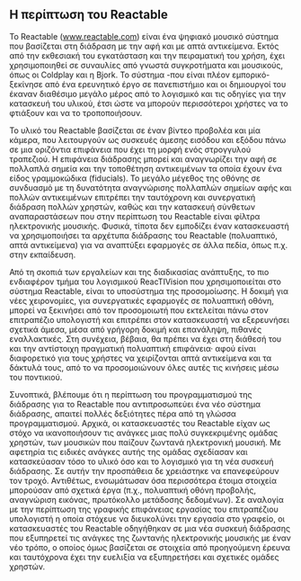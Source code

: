 ## Η περίπτωση του Reactable

Το Reactable (www.reactable.com) είναι ένα ψηφιακό μουσικό σύστημα που βασίζεται στη διάδραση με την αφή και με απτά αντικείμενα. Εκτός από την εκθεσιακή του εγκατάσταση και την πειραματική του χρήση, έχει χρησιμοποιηθεί σε συναυλίες από γνωστά συγκροτήματα και μουσικούς, όπως οι Coldplay και η Bjork. Το σύστημα -που είναι πλέον εμπορικό- ξεκίνησε από ένα ερευνητικό έργο σε πανεπιστήμιο και οι δημιουργοί του έκαναν διαθέσιμο μεγάλο μέρος από το λογισμικό και τις οδηγίες για την κατασκευή του υλικού, έτσι ώστε να μπορούν περισσότεροι χρήστες να το φτιάξουν και να το τροποποιήσουν.

Το υλικό του Reactable βασίζεται σε έναν βίντεο προβολέα και μία κάμερα, που λειτουργούν ως συσκευές άμεσης εισόδου και εξόδου πάνω σε μια οριζόντια επιφάνεια που έχει τη μορφή ενός στρογγυλού τραπεζιού. Η επιφάνεια διάδρασης μπορεί και αναγνωρίζει την αφή σε πολλαπλά σημεία και την τοποθέτηση αντικειμένων τα οποία έχουν ένα είδος γραμμοκώδικα (fiducials). Το μεγάλο μέγεθος της οθόνης σε συνδυασμό με τη δυνατότητα αναγνώρισης πολλαπλών σημείων αφής και πολλών αντικειμένων επιτρέπει την ταυτόχρονη και συνεργατική διάδραση πολλών χρηστών, καθώς και την κατασκευή σύνθετων αναπαραστάσεων που στην περίπτωση του Reactable είναι φίλτρα ηλεκτρονικής μουσικής. Φυσικά, τίποτα δεν εμποδίζει έναν κατασκευαστή να χρησιμοποιήσει τα αρχέτυπα διάδρασης του Reactable (πολυαπτικό, απτά αντικείμενα) για να αναπτύξει εφαρμογές σε άλλα πεδία, όπως π.χ. στην εκπαίδευση.

Από τη σκοπιά των εργαλείων και της διαδικασίας ανάπτυξης, το πιο ενδιαφέρον τμήμα του λογισμικού ReacTIVision που χρησιμοποιείται στο σύστημα Reactable, είναι το υποσύστημα της προσομοίωσης. Η δοκιμή για νέες χειρονομίες, για συνεργατικές εφαρμογές σε πολυαπτική οθόνη, μπορεί να ξεκινήσει από τον προσομοιωτή που εκτελείται πάνω στον επιτραπέζιο υπολογιστή και επιτρέπει στον κατασκευαστή να εξερευνήσει σχετικά άμεσα, μέσα από γρήγορη δοκιμή και επανάληψη, πιθανές εναλλακτικές. Στη συνέχεια, βέβαια, θα πρέπει να έχει στη διάθεσή του και την αντίστοιχη πραγματική πολυαπτική επιφάνεια· αφού είναι διαφορετικό για τους χρήστες να χειρίζονται απτά αντικείμενα και τα δάκτυλά τους, από το να προσομοιώνουν όλες αυτές τις κινήσεις μέσω του ποντικιού.

Συνοπτικά, βλέπουμε ότι η περίπτωση του προγραμματισμού της διάδρασης για το Reactable που αντιπροσωπεύει ένα νέο σύστημα διάδρασης, απαιτεί πολλές δεξιότητες πέρα από τη γλώσσα προγραμματισμού. Αρχικά, οι κατασκευαστές του Reactable είχαν ως στόχο να ικανοποιήσουν τις ανάγκες μιας πολύ συγκεκριμένης ομάδας χρηστών, των μουσικών που παίζουν ζωντανά ηλεκτρονική μουσική. Με αφετηρία τις ειδικές ανάγκες αυτής της ομάδας σχεδίασαν και κατασκεύασαν τόσο το υλικό όσο και το λογισμικό για τη νέα συσκευή διάδρασης. Σε αυτήν την προσπάθεια δε χρειάστηκε να επανεφεύρουν τον τροχό. Αντιθέτως, ενσωμάτωσαν όσα περισσότερα έτοιμα στοιχεία μπορούσαν από σχετικά έργα (π.χ., πολυαπτική οθόνη προβολής, αναγνώριση εικόνας, πρωτόκολλο μετάδοσης δεδομένων). Σε αναλογία με την περίπτωση της γραφικής επιφάνειας εργασίας του επιτραπέζιου υπολογιστή η οποία στόχευε να διευκολύνει την εργασία στο γραφείο, οι κατασκευαστές του Reactable οδηγήθηκαν σε μια νέα συσκευή διάδρασης που εξυπηρετεί τις ανάγκες της ζωντανής ηλεκτρονικής μουσικής με έναν νέο τρόπο, ο οποίος όμως βασίζεται σε στοιχεία από προηγούμενη έρευνα και ταυτόχρονα έχει την ευελιξία να εξυπηρετήσει και σχετικές ομάδες χρηστών.
